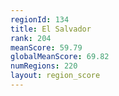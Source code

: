 ```yaml
---
regionId: 134
title: El Salvador
rank: 204
meanScore: 59.79
globalMeanScore: 69.82
numRegions: 220
layout: region_score
---
```


